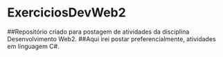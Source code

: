 # ExerciciosDevWeb2
##Repositório criado para postagem de atividades da disciplina Desenvolvimento Web2.
##Aqui irei postar preferencialmente, atividades em linguagem C#.
